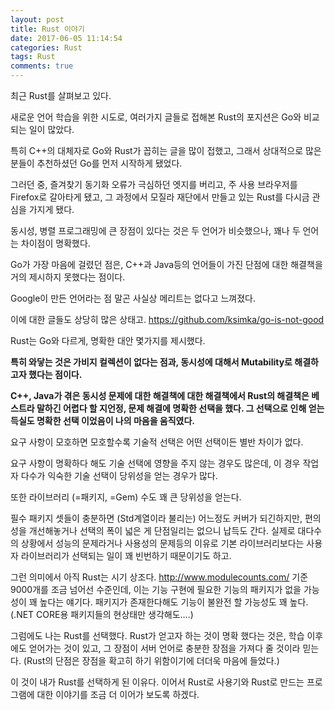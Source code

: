 ```yaml
---
layout: post
title: Rust 이야기
date: 2017-06-05 11:14:54
categories: Rust
tags: Rust
comments: true
---
```

최근 Rust를 살펴보고 있다.

새로운 언어 학습을 위한 시도로, 여러가지 글들로 접해본 Rust의 포지션은 Go와 비교되는 일이 많았다.

특히 C++의 대체자로 Go와 Rust가 꼽히는 글을 많이 접했고, 그래서 상대적으로 많은 분들이 추천하셨던 Go를 먼저 시작하게 됐었다.

그러던 중, 즐겨찾기 동기화 오류가 극심하던 엣지를 버리고, 주 사용 브라우저를 Firefox로 갈아타게 됐고,  그 과정에서 모질라 재단에서 만들고 있는 Rust를 다시금 관심을 가지게 됐다.

동시성, 병렬 프로그래밍에 큰 장점이 있다는 것은 두 언어가 비슷했으나, 꽤나 두 언어는 차이점이 명확했다.

Go가 가장 마음에 걸렸던 점은, C++과 Java등의 언어들이 가진 단점에 대한 해결책을 거의 제시하지 못했다는 점이다.

Google이 만든 언어라는 점 말곤 사실상 메리트는 없다고 느껴졌다.

이에 대한 글들도 상당히 많은 상태고.
<https://github.com/ksimka/go-is-not-good>

Rust는 Go와 다르게, 명확한 대안 몇가지를 제시했다.

**특히 와닿는 것은 가비지 컬렉션이 없다는 점과, 동시성에 대해서 Mutability로 해결하고자 했다는 점이다.**

**C++, Java가 겪은 동시성 문제에 대한 해결책에 대한 해결책에서 Rust의 해결책은 베스트라 말하긴 어렵다 할 지언정, 문제 해결에 명확한 선택을 했다. 그 선택으로 인해 얻는 득실도 명확한 선택 이었음이 나의 마음을 움직였다.**

요구 사항이 모호하면 모호할수록 기술적 선택은 어떤 선택이든 별반 차이가 없다.

요구 사항이 명확하다 해도 기술 선택에 영향을 주지 않는 경우도 많은데, 이 경우 작업자 다수가 익숙한 기술 선택이 당위성을 얻는 경우가 많다.

또한 라이브러리 (=패키지, =Gem) 수도 꽤 큰 당위성을 얻는다.

필수 패키지 셋들이 충분하면 (Std계열이라 불리는) 어느정도 커버가 되긴하지만, 편의성을 개선해놓거나 선택의 폭이 넓은 게 단점일리는 없으니 납득도 간다. 실제로 대다수의 상황에서 성능의 문제라거나 사용성의 문제등의 이유로 기본 라이브러리보다는 사용자 라이브러리가 선택되는 일이 꽤 빈번하기 때문이기도 하고.

그런 의미에서 아직 Rust는 시기 상조다. http://www.modulecounts.com/ 기준 9000개를 조금 넘어선 수준인데, 이는 기능 구현에 필요한 기능의 패키지가 없을 가능성이 꽤 높다는 얘기다. 패키지가 존재한다해도 기능이 불완전 할 가능성도 꽤 높다. (.NET CORE용 패키지들의 현상태만 생각해도….)

그럼에도 나는 Rust를 선택했다. Rust가 얻고자 하는 것이 명확 했다는 것은, 학습 이후에도 얻어가는 것이 있고, 그 장점이 서버 언어로 충분한 장점을 가져다 줄 것이라 믿는다. (Rust의 단점은 장점을 확고히 하기 위함이기에 더더욱 마음에 들었다.)

이 것이 내가 Rust를 선택하게 된 이유다. 이어서 Rust로 사용기와 Rust로 만드는 프로그램에 대한 이야기를 조금 더 이어가 보도록 하겠다.